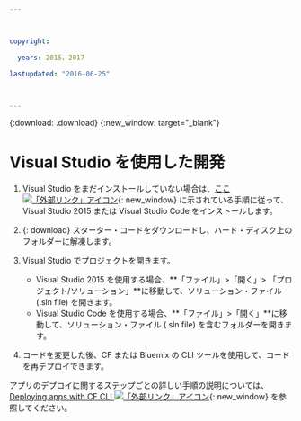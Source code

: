 ```yaml
---



copyright:

  years: 2015，2017

lastupdated: "2016-06-25"



---
```


{:download: .download}
{:new_window: target="_blank"}

# Visual Studio を使用した開発

  1. Visual Studio をまだインストールしていない場合は、[ここ ![「外部リンク」アイコン](../icons/launch-glyph.svg)](https://msdn.microsoft.com/en-us/library/e2h7fzkw.aspx){: new_window} に示されている手順に従って、Visual Studio 2015 または Visual Studio Code をインストールします。

  1. {: download} スターター・コードをダウンロードし、ハード・ディスク上のフォルダーに解凍します。

  1. Visual Studio でプロジェクトを開きます。

      + Visual Studio 2015 を使用する場合、**「ファイル」>「開く」> 「プロジェクト/ソリューション」**に移動して、ソリューション・ファイル (.sln file) を開きます。
      + Visual Studio Code を使用する場合、**「ファイル」>「開く」**に移動して、ソリューション・ファイル (.sln file) を含むフォルダーを開きます。

  1. コードを変更した後、CF または Bluemix の CLI ツールを使用して、コードを再デプロイできます。

アプリのデプロイに関するステップごとの詳しい手順の説明については、[Deploying apps with CF CLI ![「外部リンク」アイコン](../icons/launch-glyph.svg)](./install_cli.html){: new_window} を参照してください。
